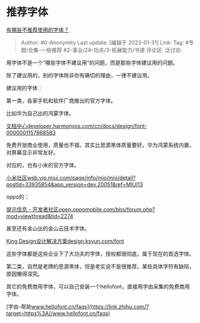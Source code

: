 # 推荐字体
[有哪些不推荐使用的字体？](https://www.zhihu.com/question/304248504/answer/2868641494)

> Author: #0-Anonymity
> Last update: [编辑于 2023-01-31]
> Link:
> Tag: #专题/合集-一些推荐 #2-事业/2A-功夫/3-拓展能力/书道
> 评论区:
> 泛讨论:

用字体不是一个“哪些字体不建议用”的问题，而是那些字体建议用的问题。

除了建议用的，别的字体除非你有确切的理由，一律不建议用。

建议用的字体：

第一类，各家手机和软件厂商推出的官方字体。

比如华为自己出的鸿蒙字体。

[文档中心​developer.harmonyos.com/cn/docs/design/font-0000001157868583](https://link.zhihu.com/?target=https%3A//developer.harmonyos.com/cn/docs/design/font-0000001157868583)

免费开放商业使用，质量也不错。其实比思源黑体质量要好。华为鸿蒙系统内置，对屏幕显示非常友好。

对应的，也有小米的官方字体。

[小米社区​web.vip.miui.com/page/info/mio/mio/detail?postId=33935854&app_version=dev.20051&ref=MIUI13](https://link.zhihu.com/?target=https%3A//web.vip.miui.com/page/info/mio/mio/detail%3FpostId%3D33935854%26app_version%3Ddev.20051%26ref%3DMIUI13)

oppo的：

[提示信息 - 开发者社区​open.oppomobile.com/bbs/forum.php?mod=viewthread&tid=2274](https://link.zhihu.com/?target=https%3A//open.oppomobile.com/bbs/forum.php%3Fmod%3Dviewthread%26tid%3D2274)

甚至还有金山出的金山云技术字体。

[King Design设计解决方案​design.ksyun.com/font](https://link.zhihu.com/?target=https%3A//design.ksyun.com/font)

这些字体都是这些企业下了大功夫的字体，授权都很彻底，属于现在的首选字体。

第二类，自然是老牌的思源黑体，但是老实说不是很推荐。某些具体字符有缺陷，原因懒得深究。

其它的免费商用字体，可以自己安装一个hellofont，直接用字由采集的免费商用字体。

[字由-帮助​www.hellofont.cn/faqs](https://link.zhihu.com/?target=https%3A//www.hellofont.cn/faqs)
